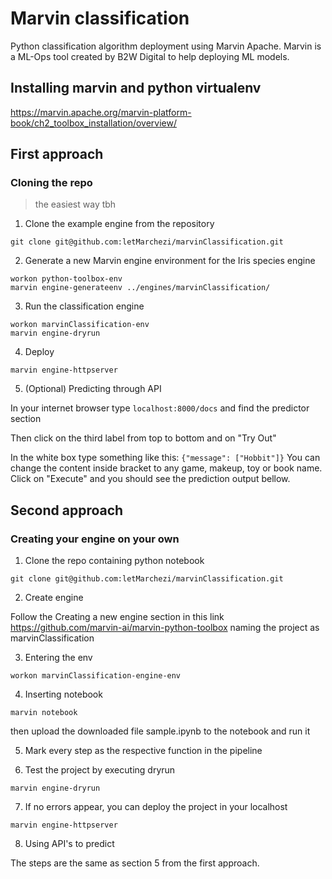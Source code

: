 # Marvin classification
Python classification algorithm deployment using Marvin Apache.
Marvin is a ML-Ops tool created by B2W Digital to help deploying ML models.

## Installing marvin and python virtualenv
https://marvin.apache.org/marvin-platform-book/ch2_toolbox_installation/overview/
 
## First approach
### Cloning the repo
> the easiest way tbh



1. Clone the example engine from the repository 


``` 
git clone git@github.com:letMarchezi/marvinClassification.git
```

2. Generate a new Marvin engine environment for the Iris species engine

```
workon python-toolbox-env
marvin engine-generateenv ../engines/marvinClassification/
```
3. Run the classification engine

```
workon marvinClassification-env
marvin engine-dryrun 
```

4. Deploy

```
marvin engine-httpserver
```
 
 5. (Optional) Predicting through API

In your internet browser type ``` localhost:8000/docs ``` and find the predictor section

Then click on the third label from top to bottom and on "Try Out"

In the white box type something like this: ``` {"message": ["Hobbit"]} ```
You can change the content inside bracket to any game, makeup, toy or book name.
Click on "Execute" and you should see the prediction output bellow.


 
## Second approach
### Creating your engine on your own


1. Clone the repo containing python notebook 

``` 
git clone git@github.com:letMarchezi/marvinClassification.git
```

2. Create engine

Follow the Creating a new engine section in this link https://github.com/marvin-ai/marvin-python-toolbox
naming the project as marvinClassification

3. Entering the env 
```
workon marvinClassification-engine-env
```

4. Inserting notebook
```
marvin notebook
```
then upload the downloaded file sample.ipynb to the notebook and run it

5. Mark every step as the respective function in the pipeline

6. Test the project by executing dryrun
```
marvin engine-dryrun
```

7. If no errors appear, you can deploy the project in your localhost
```
marvin engine-httpserver
```

8. Using API's to predict


The steps are the same as section 5 from the first approach.
